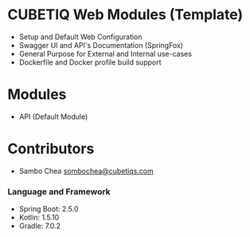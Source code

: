 # CUBETIQ Web Modules (Template)
- Setup and Default Web Configuration
- Swagger UI and API's Documentation (SpringFox)
- General Purpose for External and Internal use-cases
- Dockerfile and Docker profile build support

# Modules
- API (Default Module)

# Contributors
- Sambo Chea <sombochea@cubetiqs.com>

### Language and Framework
- Spring Boot: 2.5.0
- Kotlin: 1.5.10
- Gradle: 7.0.2